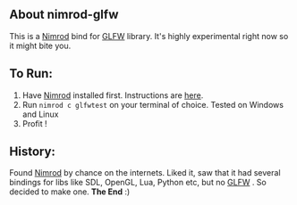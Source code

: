 About nimrod-glfw
------------------

This is a [Nimrod] bind for [GLFW] library. It's highly experimental right now so it might bite you. 

To Run:
-----------------

1. Have [Nimrod] installed first. Instructions are [here].
2. Run `nimrod c glfwtest` on your terminal of choice. Tested on Windows and Linux
3. Profit !


History:
-----------------

Found [Nimrod] by chance on the internets. Liked it, saw that it had several bindings for libs like SDL, OpenGL, Lua, Python etc, but no [GLFW] . So decided to make one. 
**The End** :)




[Nimrod]: http://nimrod-code.org/  
[GLFW]: http://glfw.org
[here]: http://nimrod-code.org/download.html
